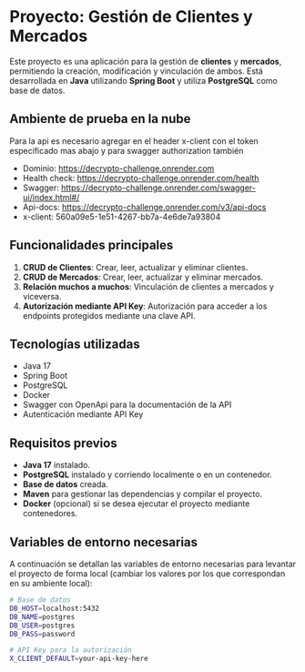 # Proyecto: Gestión de Clientes y Mercados

Este proyecto es una aplicación para la gestión de **clientes** y **mercados**, permitiendo la creación, modificación y vinculación de ambos. Está desarrollada en **Java** utilizando **Spring Boot** y utiliza **PostgreSQL** como base de datos.

## Ambiente de prueba en la nube
Para la api es necesario agregar en el header x-client con el token especificado mas abajo y para swagger authorization también
- Dominio: https://decrypto-challenge.onrender.com
- Health check: https://decrypto-challenge.onrender.com/health
- Swagger: https://decrypto-challenge.onrender.com/swagger-ui/index.html#/
- Api-docs: https://decrypto-challenge.onrender.com/v3/api-docs
- x-client: 560a09e5-1e51-4267-bb7a-4e6de7a93804

## Funcionalidades principales
1. **CRUD de Clientes**: Crear, leer, actualizar y eliminar clientes.
2. **CRUD de Mercados**: Crear, leer, actualizar y eliminar mercados.
3. **Relación muchos a muchos**: Vinculación de clientes a mercados y viceversa.
4. **Autorización mediante API Key**: Autorización para acceder a los endpoints protegidos mediante una clave API.

## Tecnologías utilizadas
- Java 17
- Spring Boot
- PostgreSQL
- Docker
- Swagger con OpenApi para la documentación de la API
- Autenticación mediante API Key

## Requisitos previos
- **Java 17** instalado.
- **PostgreSQL** instalado y corriendo localmente o en un contenedor.
- **Base de datos** creada.
- **Maven** para gestionar las dependencias y compilar el proyecto.
- **Docker** (opcional) si se desea ejecutar el proyecto mediante contenedores.

## Variables de entorno necesarias
A continuación se detallan las variables de entorno necesarias para levantar el proyecto de forma local (cambiar los valores por los que correspondan en su ambiente local):

```bash
# Base de datos
DB_HOST=localhost:5432
DB_NAME=postgres
DB_USER=postgres
DB_PASS=password

# API Key para la autorización
X_CLIENT_DEFAULT=your-api-key-here
